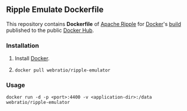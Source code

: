 ## Ripple Emulate Dockerfile

This repository contains **Dockerfile** of [Apache Ripple](http://ripple.incubator.apache.org/) for [Docker](https://www.docker.com/)'s [build](https://registry.hub.docker.com/u/webratio/ripple-emulate/) published to the public [Docker Hub](https://hub.docker.com/).

### Installation

1. Install [Docker](https://www.docker.com/).

2. `docker pull webratio/ripple-emulator`

### Usage

    docker run -d -p <port>:4400 -v <application-dir>:/data webratio/ripple-emulator
